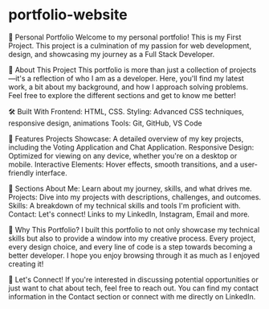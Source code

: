 # portfolio-website
🎨 Personal Portfolio
Welcome to my personal portfolio! This is my First Project. This project is a culmination of my passion for web development, design, and showcasing my journey as a Full Stack Developer.

🌟 About This Project
This portfolio is more than just a collection of projects—it's a reflection of who I am as a developer. Here, you'll find my latest work, a bit about my background, and how I approach solving problems. Feel free to explore the different sections and get to know me better!

🛠️ Built With
Frontend: HTML, CSS.
Styling: Advanced CSS techniques, responsive design, animations
Tools: Git, GitHub, VS Code


🚀 Features
Projects Showcase: A detailed overview of my key projects, including the Voting Application and Chat Application.
Responsive Design: Optimized for viewing on any device, whether you're on a desktop or mobile.
Interactive Elements: Hover effects, smooth transitions, and a user-friendly interface.


📂 Sections
About Me: Learn about my journey, skills, and what drives me.
Projects: Dive into my projects with descriptions, challenges, and outcomes.
Skills: A breakdown of my technical skills and tools I'm proficient with.
Contact: Let's connect! Links to my LinkedIn, Instagram, Email and more.

📝 Why This Portfolio?
I built this portfolio to not only showcase my technical skills but also to provide a window into my creative process. Every project, every design choice, and every line of code is a step towards becoming a better developer. I hope you enjoy browsing through it as much as I enjoyed creating it!


👋 Let's Connect!
If you're interested in discussing potential opportunities or just want to chat about tech, feel free to reach out. You can find my contact information in the Contact section or connect with me directly on LinkedIn.
